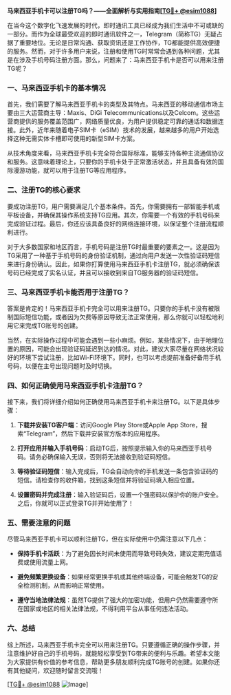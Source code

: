 **马来西亚手机卡可以注册TG吗？——全面解析与实用指南[[TG💪+ @esim1088](https://t.me/s/esim1088)]**

在当今这个数字化飞速发展的时代，即时通讯工具已经成为我们生活中不可或缺的一部分。而作为全球最受欢迎的即时通讯软件之一，Telegram（简称TG）无疑占据了重要地位。无论是日常沟通、获取资讯还是工作协作，TG都能提供高效便捷的服务。然而，对于许多用户来说，注册和使用TG时常常会遇到各种问题，尤其是在涉及手机号码注册方面。那么，问题来了：马来西亚手机卡是否可以用来注册TG呢？

### 一、马来西亚手机卡的基本情况

首先，我们需要了解马来西亚手机卡的类型及其特点。马来西亚的移动通信市场主要由三大运营商主导：Maxis、DiGi Telecommunications以及Celcom。这些运营商提供的服务覆盖范围广，网络质量优良，为用户提供稳定可靠的通话和数据连接。此外，近年来随着电子SIM卡（eSIM）技术的发展，越来越多的用户开始选择这种无需实体卡槽即可使用的新型SIM卡方案。

从技术角度来看，马来西亚手机卡完全符合国际标准，能够支持各种主流通信协议和服务。这意味着理论上，只要你的手机卡处于正常激活状态，并且具备有效的国际漫游功能，就可以用于注册TG等应用程序。

### 二、注册TG的核心要求

要成功注册TG，用户需要满足几个基本条件。首先，你需要拥有一部智能手机或平板设备，并确保其操作系统支持TG应用。其次，你需要一个有效的手机号码来完成验证过程。最后，你还应该具备良好的网络连接环境，以保证整个注册流程顺利进行。

对于大多数国家和地区而言，手机号码是注册TG时最重要的要素之一。这是因为TG采用了一种基于手机号码的身份验证机制，通过向用户发送一次性验证码短信来进行身份确认。因此，如果你打算使用马来西亚手机卡注册TG，就必须确保该号码已经完成了实名认证，并且可以接收到来自TG服务器的验证码短信。

### 三、马来西亚手机卡能否用于注册TG？

答案是肯定的！马来西亚手机卡完全可以用来注册TG。只要你的手机卡没有被限制国际短信功能，或者因为欠费等原因导致无法正常使用，那么你就可以轻松地利用它来完成TG账号的创建。

当然，在实际操作过程中可能会遇到一些小麻烦。例如，某些情况下，由于地理位置的原因，可能会出现验证码延迟到达的情况。对此，建议大家尽量在网络状况较好的环境下尝试注册，比如Wi-Fi环境下。同时，也可以考虑提前准备好备用手机号码，以便在主号出现问题时及时切换。

### 四、如何正确使用马来西亚手机卡注册TG？

接下来，我们将详细介绍如何正确使用马来西亚手机卡来注册TG。以下是具体步骤：

1. **下载并安装TG客户端**：访问Google Play Store或Apple App Store，搜索“Telegram”，然后下载并安装官方版本的应用程序。
   
2. **打开应用并输入手机号码**：启动TG后，按照提示输入你的马来西亚手机号码。请务必确保输入无误，否则将无法接收到验证码短信。

3. **等待验证码短信**：输入完成后，TG会自动向你的手机发送一条包含验证码的短信。请检查你的收件箱，找到这条短信并将验证码填入相应位置。

4. **设置密码并完成注册**：输入验证码后，设置一个强密码以保护你的账户安全。之后，你就可以正式登录TG并开始使用了！

### 五、需要注意的问题

尽管马来西亚手机卡可以顺利注册TG，但在实际使用中仍需注意以下几点：

- **保持手机卡活跃**：为了避免因长时间未使用而导致号码失效，建议定期充值话费或使用流量上网。
  
- **避免频繁更换设备**：如果经常更换手机或其他终端设备，可能会触发TG的安全检测机制，从而影响正常使用。

- **遵守当地法律法规**：虽然TG提供了强大的加密功能，但用户仍然需要遵守所在国家或地区的相关法律法规，不得利用平台从事任何违法活动。

### 六、总结

综上所述，马来西亚手机卡完全可以用来注册TG。只要遵循正确的操作步骤，并注意维护好自己的手机号码，就能轻松享受到TG带来的便利与乐趣。希望本文能为大家提供有价值的参考信息，帮助更多朋友顺利完成TG账号的创建。如果你还有其他疑问，欢迎随时留言交流哦！

[[TG💪+ @esim1088](https://t.me/s/esim1088) ![Image](https://i.postimg.cc/4NQfJmqS/Snipaste-2025-05-13-00-14-12.png)]